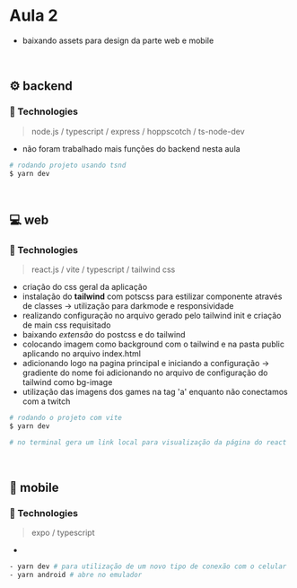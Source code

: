 <h1> Aula 2 </h1>

* baixando assets para design da parte web e mobile

<br />

## ⚙️ backend

### :rocket: Technologies 
> node.js / typescript / express / hoppscotch / ts-node-dev

- não foram trabalhado mais funções do backend nesta aula

```bash
# rodando projeto usando tsnd
$ yarn dev
```

<br />

## 💻 web

### :rocket: Technologies 
> react.js / vite / typescript / tailwind css 

- criação do css geral da aplicação
- instalação do **tailwind** com potscss para estilizar componente através de classes 
    -> utilização para darkmode e responsividade
- realizando configuração no arquivo gerado pelo tailwind init e criação de main css requisitado
- baixando _extensão_ do postcss e do tailwind
- colocando imagem como background com o tailwind e na pasta public aplicando no arquivo index.html
- adicionando logo na pagina principal e iniciando a configuração -> gradiente do nome foi adicionando no arquivo de configuração do tailwind como bg-image
- utilização das imagens dos games na tag 'a' enquanto não conectamos com a twitch

```bash
# rodando o projeto com vite
$ yarn dev

# no terminal gera um link local para visualização da página do react
```

<br />

## 📱 mobile

### :rocket: Technologies 
> expo / typescript

- 

```bash
- yarn dev # para utilização de um novo tipo de conexão com o celular
- yarn android # abre no emulador
```